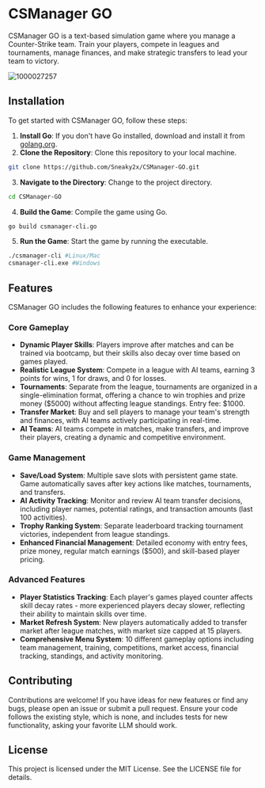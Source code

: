 # CSManager GO

CSManager GO is a text-based simulation game where you manage a Counter-Strike team. Train your players, compete in leagues and tournaments, manage finances, and make strategic transfers to lead your team to victory.

![1000027257](https://github.com/user-attachments/assets/98887c66-d026-47ac-ad10-ecc992f82f84)

## Installation

To get started with CSManager GO, follow these steps:

1. **Install Go**: If you don't have Go installed, download and install it from [golang.org](https://golang.org/dl/).
2. **Clone the Repository**: Clone this repository to your local machine.
```bash
git clone https://github.com/Sneaky2x/CSManager-GO.git
```
3. **Navigate to the Directory**: Change to the project directory.
```bash
cd CSManager-GO
```
4. **Build the Game**: Compile the game using Go.
```bash
go build csmanager-cli.go 
```
5. **Run the Game**: Start the game by running the executable.
```bash
./csmanager-cli #Linux/Mac
csmanager-cli.exe #Windows
```

## Features

CSManager GO includes the following features to enhance your experience:

### Core Gameplay
- **Dynamic Player Skills**: Players improve after matches and can be trained via bootcamp, but their skills also decay over time based on games played.
- **Realistic League System**: Compete in a league with AI teams, earning 3 points for wins, 1 for draws, and 0 for losses.
- **Tournaments**: Separate from the league, tournaments are organized in a single-elimination format, offering a chance to win trophies and prize money ($5000) without affecting league standings. Entry fee: $1000.
- **Transfer Market**: Buy and sell players to manage your team's strength and finances, with AI teams actively participating in real-time.
- **AI Teams**: AI teams compete in matches, make transfers, and improve their players, creating a dynamic and competitive environment.

### Game Management
- **Save/Load System**: Multiple save slots with persistent game state. Game automatically saves after key actions like matches, tournaments, and transfers.
- **AI Activity Tracking**: Monitor and review AI team transfer decisions, including player names, potential ratings, and transaction amounts (last 100 activities).
- **Trophy Ranking System**: Separate leaderboard tracking tournament victories, independent from league standings.
- **Enhanced Financial Management**: Detailed economy with entry fees, prize money, regular match earnings ($500), and skill-based player pricing.

### Advanced Features
- **Player Statistics Tracking**: Each player's games played counter affects skill decay rates - more experienced players decay slower, reflecting their ability to maintain skills over time.
- **Market Refresh System**: New players automatically added to transfer market after league matches, with market size capped at 15 players.
- **Comprehensive Menu System**: 10 different gameplay options including team management, training, competitions, market access, financial tracking, standings, and activity monitoring.

## Contributing

Contributions are welcome! If you have ideas for new features or find any bugs, please open an issue or submit a pull request. Ensure your code follows the existing style, which is none, and includes tests for new functionality, asking your favorite LLM should work.

## License

This project is licensed under the MIT License. See the LICENSE file for details.
